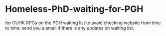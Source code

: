 # Homeless-PhD-waiting-for-PGH
for CUHK RPGs on the PGH waiting list to avoid checking website from time to time: send you a email if there is any updates on waiting list.
